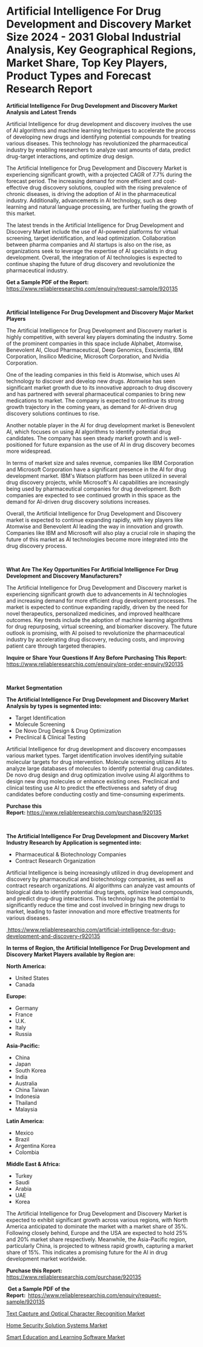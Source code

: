 <p><h1>Artificial Intelligence For Drug Development and Discovery Market Size 2024 - 2031 Global Industrial Analysis, Key Geographical Regions, Market Share, Top Key Players, Product Types and Forecast Research Report</h1></p><p><strong>Artificial Intelligence For Drug Development and Discovery Market Analysis and Latest Trends</strong></p>
<p><p>Artificial Intelligence for drug development and discovery involves the use of AI algorithms and machine learning techniques to accelerate the process of developing new drugs and identifying potential compounds for treating various diseases. This technology has revolutionized the pharmaceutical industry by enabling researchers to analyze vast amounts of data, predict drug-target interactions, and optimize drug design.</p><p>The Artificial Intelligence for Drug Development and Discovery Market is experiencing significant growth, with a projected CAGR of 7.7% during the forecast period. The increasing demand for more efficient and cost-effective drug discovery solutions, coupled with the rising prevalence of chronic diseases, is driving the adoption of AI in the pharmaceutical industry. Additionally, advancements in AI technology, such as deep learning and natural language processing, are further fueling the growth of this market.</p><p>The latest trends in the Artificial Intelligence for Drug Development and Discovery Market include the use of AI-powered platforms for virtual screening, target identification, and lead optimization. Collaboration between pharma companies and AI startups is also on the rise, as organizations seek to leverage the expertise of AI specialists in drug development. Overall, the integration of AI technologies is expected to continue shaping the future of drug discovery and revolutionize the pharmaceutical industry.</p></p>
<p><strong>Get a Sample PDF of the Report:&nbsp;</strong> <a href="https://www.reliableresearchiq.com/enquiry/request-sample/920135">https://www.reliableresearchiq.com/enquiry/request-sample/920135</a></p>
<p>&nbsp;</p>
<p><strong>Artificial Intelligence For Drug Development and Discovery Major Market Players</strong></p>
<p><p>The Artificial Intelligence for Drug Development and Discovery market is highly competitive, with several key players dominating the industry. Some of the prominent companies in this space include Alphabet, Atomwise, Benevolent AI, Cloud Pharmaceutical, Deep Genomics, Exscientia, IBM Corporation, Insilico Medicine, Microsoft Corporation, and Nvidia Corporation.</p><p>One of the leading companies in this field is Atomwise, which uses AI technology to discover and develop new drugs. Atomwise has seen significant market growth due to its innovative approach to drug discovery and has partnered with several pharmaceutical companies to bring new medications to market. The company is expected to continue its strong growth trajectory in the coming years, as demand for AI-driven drug discovery solutions continues to rise.</p><p>Another notable player in the AI for drug development market is Benevolent AI, which focuses on using AI algorithms to identify potential drug candidates. The company has seen steady market growth and is well-positioned for future expansion as the use of AI in drug discovery becomes more widespread.</p><p>In terms of market size and sales revenue, companies like IBM Corporation and Microsoft Corporation have a significant presence in the AI for drug development market. IBM's Watson platform has been utilized in several drug discovery projects, while Microsoft's AI capabilities are increasingly being used by pharmaceutical companies for drug development. Both companies are expected to see continued growth in this space as the demand for AI-driven drug discovery solutions increases.</p><p>Overall, the Artificial Intelligence for Drug Development and Discovery market is expected to continue expanding rapidly, with key players like Atomwise and Benevolent AI leading the way in innovation and growth. Companies like IBM and Microsoft will also play a crucial role in shaping the future of this market as AI technologies become more integrated into the drug discovery process.</p></p>
<p>&nbsp;</p>
<p><strong>What Are The Key Opportunities For Artificial Intelligence For Drug Development and Discovery Manufacturers?</strong></p>
<p><p>The Artificial Intelligence for Drug Development and Discovery market is experiencing significant growth due to advancements in AI technologies and increasing demand for more efficient drug development processes. The market is expected to continue expanding rapidly, driven by the need for novel therapeutics, personalized medicines, and improved healthcare outcomes. Key trends include the adoption of machine learning algorithms for drug repurposing, virtual screening, and biomarker discovery. The future outlook is promising, with AI poised to revolutionize the pharmaceutical industry by accelerating drug discovery, reducing costs, and improving patient care through targeted therapies.</p></p>
<p><strong>Inquire or Share Your Questions If Any Before Purchasing This Report:</strong> <a href="https://www.reliableresearchiq.com/enquiry/pre-order-enquiry/920135">https://www.reliableresearchiq.com/enquiry/pre-order-enquiry/920135</a></p>
<p>&nbsp;</p>
<p><strong>Market Segmentation</strong></p>
<p><strong>The Artificial Intelligence For Drug Development and Discovery Market Analysis by types is segmented into:</strong></p>
<p><ul><li>Target Identification</li><li>Molecule Screening</li><li>De Novo Drug Design & Drug Optimization</li><li>Preclinical & Clinical Testing</li></ul></p>
<p><p>Artificial Intelligence for drug development and discovery encompasses various market types. Target identification involves identifying suitable molecular targets for drug intervention. Molecule screening utilizes AI to analyze large databases of molecules to identify potential drug candidates. De novo drug design and drug optimization involve using AI algorithms to design new drug molecules or enhance existing ones. Preclinical and clinical testing use AI to predict the effectiveness and safety of drug candidates before conducting costly and time-consuming experiments.</p></p>
<p><strong>Purchase this Report:&nbsp;</strong><a href="https://www.reliableresearchiq.com/purchase/920135">https://www.reliableresearchiq.com/purchase/920135</a></p>
<p>&nbsp;</p>
<p><strong>The Artificial Intelligence For Drug Development and Discovery Market Industry Research by Application is segmented into:</strong></p>
<p><ul><li>Pharmaceutical & Biotechnology Companies</li><li>Contract Research Organization</li></ul></p>
<p><p>Artificial Intelligence is being increasingly utilized in drug development and discovery by pharmaceutical and biotechnology companies, as well as contract research organizations. AI algorithms can analyze vast amounts of biological data to identify potential drug targets, optimize lead compounds, and predict drug-drug interactions. This technology has the potential to significantly reduce the time and cost involved in bringing new drugs to market, leading to faster innovation and more effective treatments for various diseases.</p></p>
<p><a href="https://www.reliableresearchiq.com/artificial-intelligence-for-drug-development-and-discovery-r920135">&nbsp;https://www.reliableresearchiq.com/artificial-intelligence-for-drug-development-and-discovery-r920135</a></p>
<p><strong>In terms of Region, the Artificial Intelligence For Drug Development and Discovery Market Players available by Region are:</strong></p>
<p>
    <p> <strong> North America: </strong>
        <ul>
            <li>United States</li>
            <li>Canada</li>
        </ul>
        </p> 
    <p> <strong> Europe: </strong>
        <ul>
            <li>Germany</li>
            <li>France</li>
            <li>U.K.</li>
            <li>Italy</li>
            <li>Russia</li>
        </ul>
        </p> 
    <p> <strong> Asia-Pacific: </strong>
        <ul>
            <li>China</li>
            <li>Japan</li>
            <li>South Korea</li>
            <li>India</li>
            <li>Australia</li>
            <li>China Taiwan</li>
            <li>Indonesia</li>
            <li>Thailand</li>
            <li>Malaysia</li>
        </ul>
        </p> 
    <p> <strong> Latin America: </strong>
        <ul>
            <li>Mexico</li>
            <li>Brazil</li>
            <li>Argentina Korea</li>
            <li>Colombia</li>
        </ul>
        </p> 
    <p> <strong> Middle East & Africa: </strong>
        <ul>
            <li>Turkey</li>
            <li>Saudi</li>
            <li>Arabia</li>
            <li>UAE</li>
            <li>Korea</li>
        </ul>
    </p>
    </p>
<p><p>The Artificial Intelligence for Drug Development and Discovery Market is expected to exhibit significant growth across various regions, with North America anticipated to dominate the market with a market share of 35%. Following closely behind, Europe and the USA are expected to hold 25% and 20% market share respectively. Meanwhile, the Asia-Pacific region, particularly China, is projected to witness rapid growth, capturing a market share of 15%. This indicates a promising future for the AI in drug development market worldwide.</p></p>
<p><strong>Purchase this Report: </strong><a href="https://www.reliableresearchiq.com/purchase/920135">https://www.reliableresearchiq.com/purchase/920135</a></p>
<p>&nbsp;<strong>Get a Sample PDF of the Report:&nbsp;&nbsp;</strong><a href="https://www.reliableresearchiq.com/enquiry/request-sample/920135">https://www.reliableresearchiq.com/enquiry/request-sample/920135</a></p>
<p><strong></strong></p>
<p><p><a href="https://github.com/drzsklfn31/Market-Research-Report-List-1/blob/main/text-capture-and-optical-character-recognition-market.md">Text Capture and Optical Character Recognition Market</a></p><p><a href="https://github.com/lairestrong/Market-Research-Report-List-1/blob/main/home-security-solution-systems-market.md">Home Security Solution Systems Market</a></p><p><a href="https://github.com/msLonKoss78/Market-Research-Report-List-1/blob/main/smart-education-and-learning-software-market.md">Smart Education and Learning Software Market</a></p></p>